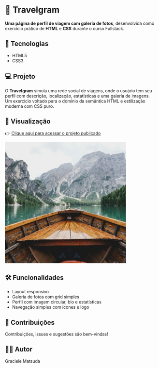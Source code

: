 # 📸 Travelgram

**Uma página de perfil de viagem com galeria de fotos**, desenvolvida como exercício prático de **HTML** e **CSS** durante o curso Fullstack.

## 🚀 Tecnologias

- HTML5
- CSS3

## 💻 Projeto

O **Travelgram** simula uma rede social de viagens, onde o usuário tem seu perfil com descrição, localização, estatísticas e uma galeria de imagens. Um exercício voltado para o domínio da semântica HTML e estilização moderna com CSS puro.

## 🧪 Visualização

👉 [Clique aqui para acessar o projeto publicado](https://gramatsuda.github.io/projeto-travelgram/)

<img src="assets/images/Image 01.png" width="400px" alt="Imagem do projeto Travelgram"/>

## 🛠️ Funcionalidades

- Layout responsivo
- Galeria de fotos com grid simples
- Perfil com imagem circular, bio e estatísticas
- Navegação simples com ícones e logo

## 🤝 Contribuições
Contribuições, issues e sugestões são bem-vindas!

## 🧑‍💻 Autor
Graciele Matsuda

